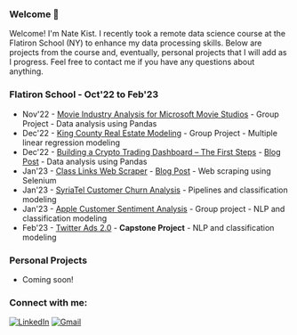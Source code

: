 ### Welcome 👋

Welcome!  I'm Nate Kist.  I recently took a remote data science course at the Flatiron School (NY) to enhance my data processing skills.  Below are projects from the course and, eventually, personal projects that I will add as I progress.  Feel free to contact me if you have any questions about anything. 

### Flatiron School - Oct'22 to Feb'23
* Nov'22 - [Movie Industry Analysis for Microsoft Movie Studios](https://github.com/nate102938/Microsoft-Movie-Analysis) - Group Project - Data analysis using Pandas
* Dec'22 - [King County Real Estate Modeling](https://github.com/nate102938/king_county_home_prices_linear_regression) - Group Project - Multiple linear regression modeling
* Dec'22 - [Building a Crypto Trading Dashboard – The First Steps](https://github.com/nate102938/crypto_dashboard) - [Blog Post](https://nate23424533.wordpress.com/2022/12/05/building-a-crypto-trading-dashboard-the-first-steps/) - Data analysis using Pandas
* Jan'23 - [Class Links Web Scraper](https://github.com/nate102938/class_links_web_scraper) - [Blog Post](https://nate23424533.wordpress.com/2023/01/23/web-scraping-tips/) - Web scraping using Selenium
* Jan'23 - [SyriaTel Customer Churn Analysis](https://github.com/nate102938/SyriaTel_customer_churn_classifier) - Pipelines and classification modeling
* Jan'23 - [Apple Customer Sentiment Analysis](https://github.com/nate102938/apple_customer_sentiment_classifier) - Group project - NLP and classification modeling
* Feb'23 - [Twitter Ads 2.0](https://github.com/nate102938/twitter_user_classifier) - **Capstone Project** - NLP and classification modeling
    
### Personal Projects

* Coming soon! 


### Connect with me:
[![LinkedIn](https://camo.githubusercontent.com/5e3d78e5310a41c0667e07077cf93596229de398b154b83885dc068874ed5365/68747470733a2f2f696d672e736869656c64732e696f2f62616467652f6c696e6b6564696e2d2532333145373742352e7376673f267374796c653d666f722d7468652d6261646765266c6f676f3d6c696e6b6564696e266c6f676f436f6c6f723d7768697465)](https://www.linkedin.com/in/kistnate/) [![Gmail](https://camo.githubusercontent.com/571384769c09e0c66b45e39b5be70f68f552db3e2b2311bc2064f0d4a9f5983b/68747470733a2f2f696d672e736869656c64732e696f2f62616467652f476d61696c2d4431343833363f7374796c653d666f722d7468652d6261646765266c6f676f3d676d61696c266c6f676f436f6c6f723d7768697465)](mailto:natekist@gmail.com)
